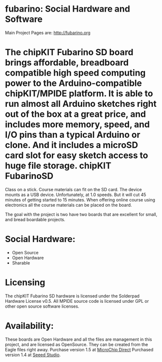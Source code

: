 fubarino: Social Hardware and Software
========
Main Project Pages are:
http://fubarino.org

The chipKIT Fubarino SD board brings affordable, breadboard compatible high speed computing power to the Arduino-compatible chipKIT/MPIDE platform. It is able to run almost all Arduino sketches right out of the box at a great price, and includes more memory, speed, and I/O pins than a typical Arduino or clone. And it includes a microSD card slot for easy sketch access to huge file storage.
chipKIT FubarinoSD
======
Class on a stick. Course materials can fit on the SD card. The device mounts as a USB device. Unfortunately, at 1.0 speeds. But 
it will cut 45 minutes of getting started to 15 minutes. When offering online course using electronics all the course materials can be placed on the board.



The goal with the project is two have two boards that are excellent for small, and bread boardable projects.

Social Hardware:
=====
* Open Source
* Open Hardware
* Sharable


Licensing
====
The chipKIT Fubarino SD hardware is licensed under the Solderpad Hardware License v0.5. All MPIDE source code is licensed under GPL or other open source software licenses.

Availability:
========
These boards are Open Hardware and all the files are management in this project, and are licensed as OpenSource.
They can be created from the Eagle files right away.
Purchase version 1.5 at [MicroChip Direct](http://www.microchipdirect.com/ProductSearch.aspx?Keywords=TCHIP010)
Purchased version 1.4 at [Seeed Studio](http://www.seeedstudio.com/depot/fubarino-sd-p-1265.html?cPath=132_133).


